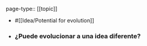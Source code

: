 page-type:: [[topic]]

- #[[Idea/Potential for evolution]]

- ### ¿Puede evolucionar a una idea diferente?



